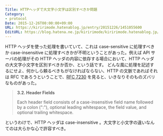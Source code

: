 ```yaml
---
Title: HTTPヘッダで大文字小文字は区別すべきか問題
Category:
- protocol
Date: 2015-12-26T00:00:00+09:00
URL: https://kiririmode.hatenablog.jp/entry/20151226/1451055600
EditURL: https://blog.hatena.ne.jp/kiririmode/kiririmode.hatenablog.jp/atom/entry/6653586347150318617
---
```


HTTP ヘッダを使った処理を書いていて、これは case-sensitive に処理すべきか case-insensitive に処理すべきかが不明ということがあった。例えば API サーバの処理がその HTTP ヘッダの内容に依存する場合において、HTTP ヘッダの大文字小文字を区別すべきか否か、という話です。
どんな風に処理を記述するにせよ、何かしら頼るべきもがなければならない、HTTP の文脈であればそれは RFC であろうということで、[RFC 7230](https://tools.ietf.org/html/rfc7230) を見ると、いきなりそのものズバリなものがあった。
> **3.2.  Header Fields**
>
> Each header field consists of a case-insensitive field name followed by a colon (":"), optional leading whitespace, the field value, and optional trailing whitespace.

というわけで、HTTP ヘッダは case-insensitive 。大文字と小文字の違いなんてのは大らかな心で許容すべき。
